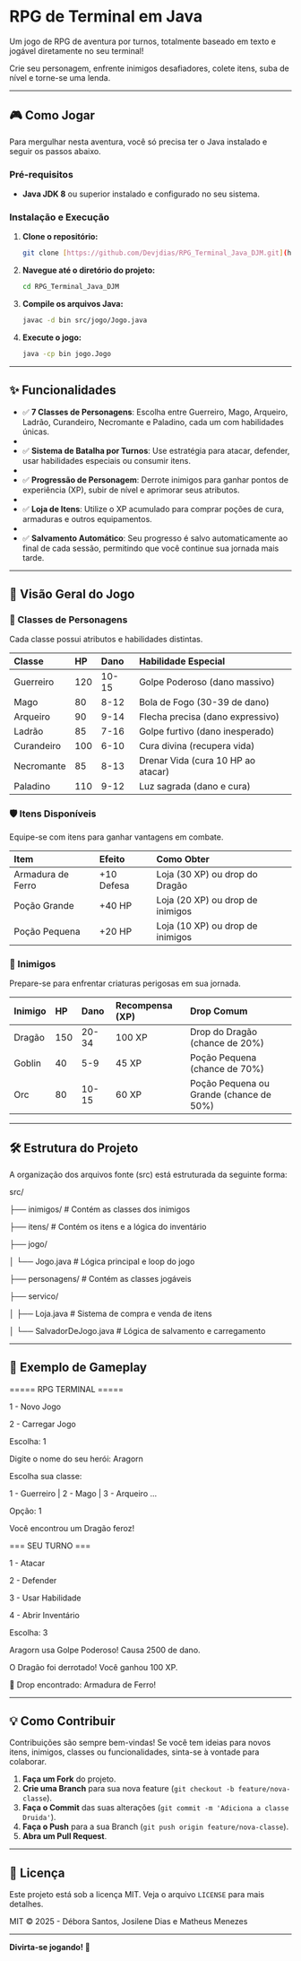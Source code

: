 # RPG de Terminal em Java

Um jogo de RPG de aventura por turnos, totalmente baseado em texto e jogável diretamente no seu terminal! 

Crie seu personagem, enfrente inimigos desafiadores, colete itens, suba de nível e torne-se uma lenda.

---

## 🎮 Como Jogar

Para mergulhar nesta aventura, você só precisa ter o Java instalado e seguir os passos abaixo.

### Pré-requisitos

- **Java JDK 8** ou superior instalado e configurado no seu sistema.

### Instalação e Execução

1.  **Clone o repositório:**
    ```bash
    git clone [https://github.com/Devjdias/RPG_Terminal_Java_DJM.git](https://github.com/Devjdias/RPG_Terminal_Java_DJM.git)
    ```

2.  **Navegue até o diretório do projeto:**
    ```bash
    cd RPG_Terminal_Java_DJM
    ```

3.  **Compile os arquivos Java:**
    ```bash
    javac -d bin src/jogo/Jogo.java
    ```

4.  **Execute o jogo:**
    ```bash
    java -cp bin jogo.Jogo
    ```

---

## ✨ Funcionalidades

-   ✅ **7 Classes de Personagens**: Escolha entre Guerreiro, Mago, Arqueiro, Ladrão, Curandeiro, Necromante e Paladino, cada um com habilidades únicas.
-   
-   ✅ **Sistema de Batalha por Turnos**: Use estratégia para atacar, defender, usar habilidades especiais ou consumir itens.
-   
-   ✅ **Progressão de Personagem**: Derrote inimigos para ganhar pontos de experiência (XP), subir de nível e aprimorar seus atributos.
-   
-   ✅ **Loja de Itens**: Utilize o XP acumulado para comprar poções de cura, armaduras e outros equipamentos.
-   
-   ✅ **Salvamento Automático**: Seu progresso é salvo automaticamente ao final de cada sessão, permitindo que você continue sua jornada mais tarde.

---

## 👾 Visão Geral do Jogo

### 💫 Classes de Personagens
Cada classe possui atributos e habilidades distintas.

| Classe     | HP  | Dano    | Habilidade Especial                  |
| :--------- | :-- | :------ | :----------------------------------- |
| Guerreiro  | 120 | 10-15   | Golpe Poderoso (dano massivo)        |
| Mago       | 80  | 8-12    | Bola de Fogo (30-39 de dano)         |
| Arqueiro   | 90  | 9-14    | Flecha precisa (dano expressivo)     |
| Ladrão     | 85  | 7-16    | Golpe furtivo (dano inesperado)      |
| Curandeiro | 100 | 6-10    | Cura divina (recupera vida)          |
| Necromante | 85  | 8-13    | Drenar Vida (cura 10 HP ao atacar)   |
| Paladino   | 110 | 9-12    | Luz sagrada (dano e cura)            |

### 🛡️ Itens Disponíveis
Equipe-se com itens para ganhar vantagens em combate.

| Item              | Efeito      | Como Obter                         |
| :---------------- | :---------- | :--------------------------------- |
| Armadura de Ferro | +10 Defesa  | Loja (30 XP) ou drop do Dragão     |
| Poção Grande      | +40 HP      | Loja (20 XP) ou drop de inimigos   |
| Poção Pequena     | +20 HP      | Loja (10 XP) ou drop de inimigos   |

### 🎯 Inimigos
Prepare-se para enfrentar criaturas perigosas em sua jornada.

| Inimigo | HP  | Dano    | Recompensa (XP) | Drop Comum                           |
| :------ | :-- | :------ | :-------------- | :----------------------------------- |
| Dragão  | 150 | 20-34   | 100 XP          | Drop do Dragão (chance de 20%)       |
| Goblin  | 40  | 5-9     | 45 XP           | Poção Pequena (chance de 70%)        |
| Orc     | 80  | 10-15   | 60 XP           | Poção Pequena ou Grande (chance de 50%) |

---

## 🛠️ Estrutura do Projeto

A organização dos arquivos fonte (src) está estruturada da seguinte forma:

src/

├── inimigos/                        # Contém as classes dos inimigos

├── itens/                           # Contém os itens e a lógica do inventário

├── jogo/

│   └── Jogo.java                    # Lógica principal e loop do jogo

├── personagens/                     # Contém as classes jogáveis

├── servico/

│    ├── Loja.java                   # Sistema de compra e venda de itens

│    └── SalvadorDeJogo.java         # Lógica de salvamento e carregamento



---

## 📌 Exemplo de Gameplay

===== RPG TERMINAL =====

1 - Novo Jogo

2 - Carregar Jogo

Escolha: 1

Digite o nome do seu herói: Aragorn

Escolha sua classe:

1 - Guerreiro | 2 - Mago | 3 - Arqueiro ...

Opção: 1

Você encontrou um Dragão feroz!

=== SEU TURNO ===

1 - Atacar

2 - Defender

3 - Usar Habilidade

4 - Abrir Inventário

Escolha: 3

Aragorn usa Golpe Poderoso! Causa 2500 de dano.

O Dragão foi derrotado! Você ganhou 100 XP.

🎁 Drop encontrado: Armadura de Ferro!


---

## 💡 Como Contribuir

Contribuições são sempre bem-vindas! Se você tem ideias para novos itens, inimigos, classes ou funcionalidades, sinta-se à vontade para colaborar.

1.  **Faça um Fork** do projeto.
2.  **Crie uma Branch** para sua nova feature (`git checkout -b feature/nova-classe`).
3.  **Faça o Commit** das suas alterações (`git commit -m 'Adiciona a classe Druida'`).
4.  **Faça o Push** para a sua Branch (`git push origin feature/nova-classe`).
5.  **Abra um Pull Request**.

---

## 📜 Licença

Este projeto está sob a licença MIT. Veja o arquivo `LICENSE` para mais detalhes.

MIT © 2025 - Débora Santos, Josilene Dias e Matheus Menezes

---

**Divirta-se jogando! 🎉**

